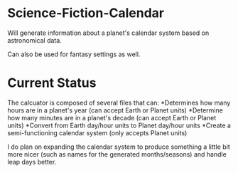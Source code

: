 # Science-Fiction-Calendar
Will generate information about a planet's calendar system based on astronomical data.

Can also be used for fantasy settings as well.

# Current Status
The calcuator is composed of several files that can:
*Determines how many hours are in a planet's year (can accept Earth or Planet units)
*Determine how many minutes are in a planet's decade (can accept Earth or Planet units)
*Convert from Earth day/hour units to Planet day/hour units
*Create a semi-functioning calendar system (only accepts Planet units)

I do plan on expanding the calendar system to produce something a little bit more nicer (such as names for the generated months/seasons) and handle leap days better.